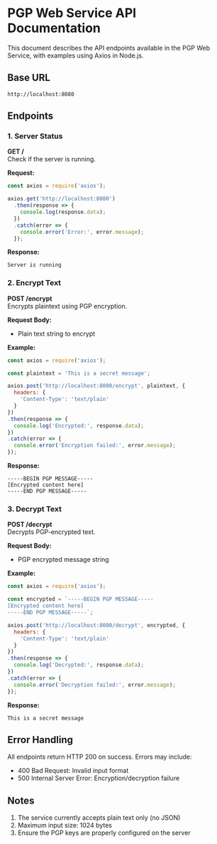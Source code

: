 # PGP Web Service API Documentation

This document describes the API endpoints available in the PGP Web Service, with examples using Axios in Node.js.

## Base URL
`http://localhost:8080`

## Endpoints

### 1. Server Status
**GET /**  
Check if the server is running.

**Request:**
```javascript
const axios = require('axios');

axios.get('http://localhost:8080')
  .then(response => {
    console.log(response.data);
  })
  .catch(error => {
    console.error('Error:', error.message);
  });
```

**Response:**
```
Server is running
```

### 2. Encrypt Text
**POST /encrypt**  
Encrypts plaintext using PGP encryption.

**Request Body:**
- Plain text string to encrypt

**Example:**
```javascript
const axios = require('axios');

const plaintext = 'This is a secret message';

axios.post('http://localhost:8080/encrypt', plaintext, {
  headers: {
    'Content-Type': 'text/plain'
  }
})
.then(response => {
  console.log('Encrypted:', response.data);
})
.catch(error => {
  console.error('Encryption failed:', error.message);
});
```

**Response:**
```
-----BEGIN PGP MESSAGE-----
[Encrypted content here]
-----END PGP MESSAGE-----
```

### 3. Decrypt Text
**POST /decrypt**  
Decrypts PGP-encrypted text.

**Request Body:**
- PGP encrypted message string

**Example:**
```javascript
const axios = require('axios');

const encrypted = `-----BEGIN PGP MESSAGE-----
[Encrypted content here]
-----END PGP MESSAGE-----`;

axios.post('http://localhost:8080/decrypt', encrypted, {
  headers: {
    'Content-Type': 'text/plain'
  }
})
.then(response => {
  console.log('Decrypted:', response.data);
})
.catch(error => {
  console.error('Decryption failed:', error.message);
});
```

**Response:**
```
This is a secret message
```

## Error Handling
All endpoints return HTTP 200 on success. Errors may include:
- 400 Bad Request: Invalid input format
- 500 Internal Server Error: Encryption/decryption failure

## Notes
1. The service currently accepts plain text only (no JSON)
2. Maximum input size: 1024 bytes
3. Ensure the PGP keys are properly configured on the server
